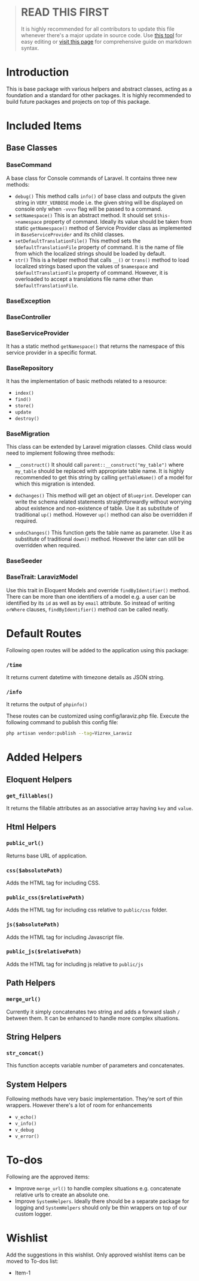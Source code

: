 > # READ THIS FIRST
> It is highly recommended for all contributors to update this file whenever there's a major update in source code. Use [this tool](https://stackedit.io/app#) for easy editing or [visit this page](https://help.github.com/articles/basic-writing-and-formatting-syntax/) for comprehensive guide on markdown syntax.

# Introduction
This is base package with various helpers and abstract classes, acting as a foundation and a standard for other packages. It is highly recommended to build future packages and projects on top of this package.

# Included Items
## Base Classes
### BaseCommand
A base class for Console commands of Laravel. It contains three new methods:
- `debug()`
This method calls `info()` of base class and outputs the given string in `VERY_VERBOSE` mode i.e. the given string will be displayed on console only when `-vvvv` flag will be passed to a command.
- `setNamespace()`
This is an abstract method. It should set `$this->namespace` property of command. Ideally its value should be taken from static `getNamespace()` method of Service Provider class as implemented in `BaseServiceProvider` and its child classes.
- `setDefaultTranslationFile()`
This method sets the `$defaultTranslationFile` property of command. It is the name of file from which the localized strings should be loaded by default.
- `str()`
This is a helper method that calls `__()` or `trans()` method to load localized strings based upon the values of `$namespace` and `$defaultTranslationFile` property of command. However, it is overloaded to accept a translations file name other than `$defaultTranslationFile`.

### BaseException
### BaseController
### BaseServiceProvider
It has a static method `getNamespace()` that returns the namespace of this service provider in a specific format.
### BaseRepository
It has the implementation of basic methods related to a resource:
- `index()`
- `find()`
- `store()`
- `update`
- `destroy()`

### BaseMigration
This class can be extended by Laravel migration classes. Child class would need to implement following three methods:
- `__construct()`
It should call `parent::__construct("my_table")` where `my_table` should be replaced with appropriate table name. It is highly recommended to get this string by calling `getTableName()` of a model for which this migration is intended.

- `doChanges()`
This method will get an object of `Blueprint`. Developer can write the schema related statements straightforwardly without worrying about existence and non-existence of table. Use it as substitute of traditional `up()` method. However `up()` method can also be overridden if required.
- `undoChanges()`
This function gets the table name as parameter. Use it as substitute of traditional `down()` method. However the later can still be overridden when required.

### BaseSeeder
### BaseTrait: LaravizModel
Use this trait in Eloquent Models and override `findByIdentifier()` method. There can be more than one identifiers of a model e.g. a user can be identified by its `id` as well as by `email` attribute. So instead of writing `orWhere` clauses, `findByIdentifier()` method can be called neatly.

# Default Routes
Following open routes will be added to the application using this package:
### `/time`
It returns current datetime with timezone details as JSON string.

### `/info`
It returns the output of `phpinfo()`

These routes can be customized using config/laraviz.php file. Execute the following command to publish this config file:

``` bash
php artisan vendor:publish --tag=Vizrex_Laraviz
```

# Added Helpers
## Eloquent Helpers
### `get_fillables()`
It returns the fillable attributes as an associative array having `key` and `value`.

## Html Helpers
### `public_url()`
Returns base URL of application.

### `css($absolutePath)`
Adds the HTML tag for including CSS.
###  `public_css($relativePath)`
Adds the HTML tag for including css relative to `public/css` folder.
### `js($absolutePath)`
Adds the HTML tag for including Javascript file.
### `public_js($relativePath)`
Adds the HTML tag for including js relative to `public/js` 
## Path Helpers
### `merge_url()`
Currently it simply concatenates two string and adds a forward slash `/` between them. It can be enhanced to handle more complex situations.

## String Helpers
### `str_concat()`
This function accepts variable number of parameters and concatenates.

## System Helpers
Following methods have very basic implementation. They're sort of thin wrappers. However there's a lot of room for enhancements
- `v_echo()`
- `v_info()`
- `v_debug`
- `v_error()`

# To-dos
Following are the approved items:
- Improve `merge_url()` to handle complex situations e.g. concatenate relative urls to create an absolute one.
- Improve `SystemHelpers`. Ideally there should be a separate package for logging and `SystemHelpers` should only be thin wrappers on top of our custom logger.

# Wishlist
Add the suggestions in this wishlist. Only approved wishlist items can be moved to To-dos list:
- Item-1